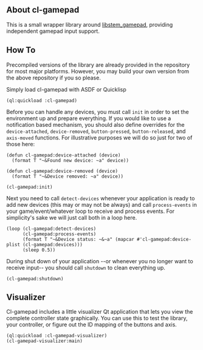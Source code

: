 ## About cl-gamepad
This is a small wrapper library around [libstem_gamepad](https://github.com/Shirakumo/libstem_gamepad), providing independent gamepad input support.

## How To
Precompiled versions of the library are already provided in the repository for most major platforms. However, you may build your own version from the above repository if you so please.

Simply load cl-gamepad with ASDF or Quicklisp

    (ql:quickload :cl-gamepad)

Before you can handle any devices, you must call `init` in order to set the environment up and prepare everything. If you would like to use a notification based mechanism, you should also define overrides for the `device-attached`, `device-removed`, `button-pressed`, `button-released`, and `axis-moved` functions. For illustrative purposes we will do so just for two of those here:

    (defun cl-gamepad:device-attached (device)
      (format T "~&Found new device: ~a" device))
    
    (defun cl-gamepad:device-removed (device)
      (format T "~&Device removed: ~a" device))
    
    (cl-gamepad:init)

Next you need to call `detect-devices` whenever your application is ready to add new devices (this may or may not be always) and call `process-events` in your game/event/whatever loop to receive and process events. For simplicity's sake we will just call both in a loop here.

    (loop (cl-gamepad:detect-devices)
          (cl-gamepad:process-events)
          (format T "~&Device status: ~&~a" (mapcar #'cl-gamepad:device-plist (cl-gamepad:devices)))
          (sleep 0.5))

During shut down of your application --or whenever you no longer want to receive input-- you should call `shutdown` to clean everything up.

    (cl-gamepad:shutdown)

## Visualizer
Cl-gamepad includes a little visualizer Qt application that lets you view the complete controller state graphically. You can use this to test the library, your controller, or figure out the ID mapping of the buttons and axis.

    (ql:quickload :cl-gamepad-visualizer)
    (cl-gamepad-visualizer:main)
